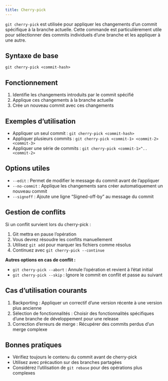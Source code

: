```yaml
---
title: Cherry-pick
---
```

`git cherry-pick` est utilisée pour appliquer les changements d’un commit spécifique à la branche actuelle. Cette commande est particulièrement utile pour sélectionner des commits individuels d’une branche et les appliquer à une autre.

## Syntaxe de base
```shell
git cherry-pick <commit-hash>
```

## Fonctionnement
1. Identifie les changements introduits par le commit spécifié
2. Applique ces changements à la branche actuelle
3. Crée un nouveau commit avec ces changements

## Exemples d’utilisation
- Appliquer un seul commit : `git cherry-pick <commit-hash>`
- Appliquer plusieurs commits : `git cherry-pick <commit-1> <commit-2> <commit-3>`
- Appliquer une série de commits : `git cherry-pick <commit-1>^..<commit-2>`

## Options utiles
- `--edit` : Permet de modifier le message du commit avant de l’appliquer
- `--no-commit` : Applique les changements sans créer automatiquement un nouveau commit
- `--signoff` : Ajoute une ligne “Signed-off-by” au message du commit

## Gestion de conflits
Si un conflit survient lors du cherry-pick :
1. Git mettra en pause l’opération
2. Vous devrez résoudre les conflits manuellement
3. Utilisez `git add` pour marquer les fichiers comme résolus
4. Continuez avec `git cherry-pick --continue`

**Autres options en cas de conflit :**
- `git cherry-pick --abort` : Annule l’opération et revient à l’état initial
- `git cherry-pick --skip` : Ignore le commit en conflit et passe au suivant

## Cas d’utilisation courants
1. Backporting : Appliquer un correctif d’une version récente à une version plus ancienne
2. Sélection de fonctionnalités : Choisir des fonctionnalités spécifiques d’une branche de développement pour une release
3. Correction d’erreurs de merge : Récupérer des commits perdus d’un merge complexe

## Bonnes pratiques
- Vérifiez toujours le contenu du commit avant de cherry-pick
- Utilisez avec précaution sur des branches partagées
- Considérez l’utilisation de `git rebase` pour des opérations plus complexes
